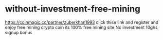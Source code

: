 # without-investment-free-mining
https://coinmagic.cc/partner/zuberkhan1993 click thise link and register and enjoy free mining crypto coin its 100% free mining site No investment 10ghs signup bonus
